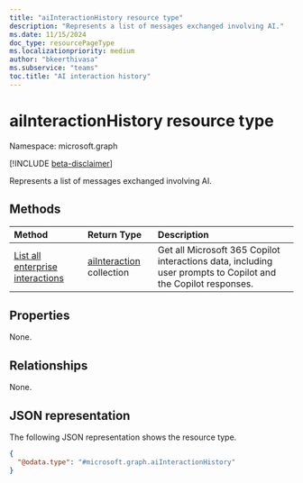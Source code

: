 ```yaml
---
title: "aiInteractionHistory resource type"
description: "Represents a list of messages exchanged involving AI."
ms.date: 11/15/2024
doc_type: resourcePageType
ms.localizationpriority: medium
author: "bkeerthivasa"
ms.subservice: "teams"
toc.title: "AI interaction history"
---
```


# aiInteractionHistory resource type

Namespace: microsoft.graph

[!INCLUDE [beta-disclaimer](../../includes/beta-disclaimer.md)]

Represents a list of messages exchanged involving AI.

## Methods

|  Method       |  Return Type  | Description| 
|:---------------|:--------|:----------|
|[List all enterprise interactions](../api/aiinteractionhistory-getallenterpriseinteractions.md) | [aiInteraction](aiinteraction.md) collection | Get all Microsoft 365 Copilot interactions data, including user prompts to Copilot and the Copilot responses. |

## Properties
None.

## Relationships
None.

## JSON representation

The following JSON representation shows the resource type.

<!--{
  "blockType": "resource",
  "optionalProperties": [],
  "keyProperty": "id",
  "baseType": "microsoft.graph.entity",
  "@odata.type": "microsoft.graph.aiInteractionHistory"
}-->

```json
{
  "@odata.type": "#microsoft.graph.aiInteractionHistory"
}
```
